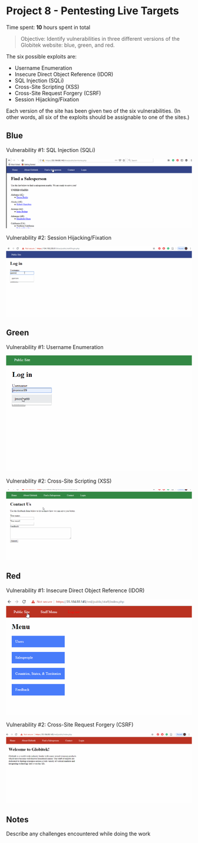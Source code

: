 # Project 8 - Pentesting Live Targets

Time spent: **10** hours spent in total

> Objective: Identify vulnerabilities in three different versions of the Globitek website: blue, green, and red.

The six possible exploits are:
* Username Enumeration
* Insecure Direct Object Reference (IDOR)
* SQL Injection (SQLi)
* Cross-Site Scripting (XSS)
* Cross-Site Request Forgery (CSRF)
* Session Hijacking/Fixation

Each version of the site has been given two of the six vulnerabilities. (In other words, all six of the exploits should be assignable to one of the sites.)

## Blue

Vulnerability #1: SQL Injection (SQLi)

  ![SQL Injection (SQLi)](https://github.com/Jamaliela/week_9_Assignment_Jamali_Ela/blob/master/SQL.gif)

Vulnerability #2: Session Hijacking/Fixation

  ![Session Hijacking/Fixation](https://github.com/Jamaliela/week_9_Assignment_Jamali_Ela/blob/master/Session_Hijacking.gif)


## Green

Vulnerability #1: Username Enumeration

   ![Username Enumeration](https://github.com/Jamaliela/week_9_Assignment_Jamali_Ela/blob/master/User_Enumeration.gif)

Vulnerability #2: Cross-Site Scripting (XSS)

   ![Cross-Site Scripting (XSS)](https://github.com/Jamaliela/week_9_Assignment_Jamali_Ela/blob/master/XSS.gif)

## Red

Vulnerability #1: Insecure Direct Object Reference (IDOR)

   ![Insecure Direct Object Reference (IDOR)](https://github.com/Jamaliela/week_9_Assignment_Jamali_Ela/blob/master/IDOR.gif)

Vulnerability #2: Cross-Site Request Forgery (CSRF)

   ![Cross-Site Request Forgery (CSRF)](https://github.com/Jamaliela/week_9_Assignment_Jamali_Ela/blob/master/CSRF.gif)


## Notes

Describe any challenges encountered while doing the work


